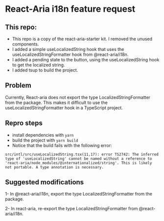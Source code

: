# React-Aria i18n feature request

## This repo:

- This repo is a copy of the react-aria-starter kit. I removed the unused components.
- I added a simple useLocalizedString hook that uses the useLocalizedStringFormatter hook from @react-aria/i18n.
- I added a pending state to the button, using the useLocalizedString hook to get the localized string.
- I added tsup to build the project.

## Problem

Currently, React-aria does not export the type LocalizedStringFormatter from the package. This makes it difficult to use the useLocalizedStringFormatter hook in a TypeScript project.

## Repro steps

- install dependencies with `yarn`
- build the project with `yarn build`
- Notice that the build fails with the following error:
```
src/intl/src/useLocalizedString.tsx(11,17): error TS2742: The inferred type of 'useLocalizedString' cannot be named without a reference to 'react-aria/node_modules/@internationalized/string'. This is likely not portable. A type annotation is necessary.
```

## Suggested modifications

1- In @react-aria/i18n, export the type LocalizedStringFormatter from the package.

2- In react-aria, re-export the type LocalizedStringFormatter from @react-aria/i18n.